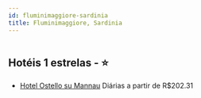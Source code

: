 ```yaml
---
id: fluminimaggiore-sardinia
title: Fluminimaggiore, Sardinia
---
```


<center><img src="http://image1.urlforimages.com/Images/1486055/$Original/801266018_1920X1281.JPG" alt="" /></center>


## Hotéis 1 estrelas - ⭐️

-    [Hotel Ostello su Mannau](https://www.hurb.com/hoteis/fluminimaggiore/hotel-ostello-su-mannau-JNP-JP02703Y?cmp=18055) Diárias a partir de R$202.31
   > 
